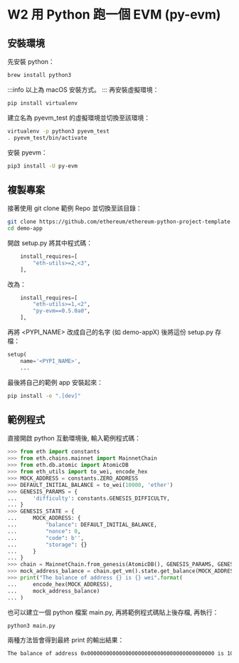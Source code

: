 # W2 用 Python 跑一個 EVM (py-evm) 

## 安裝環境

先安裝 python：
```sh
brew install python3
```
:::info
以上為 macOS 安裝方式。
:::
再安裝虛擬環境：
```sh
pip install virtualenv
```
建立名為 pyevm_test 的虛擬環境並切換至該環境：
```sh
virtualenv -p python3 pyevm_test
. pyevm_test/bin/activate
```
安裝 pyevm：
```sh
pip3 install -U py-evm
```

## 複製專案
接著使用 git clone 範例 Repo 並切換至該目錄：
```sh
git clone https://github.com/ethereum/ethereum-python-project-template.git demo-app
cd demo-app
```
開啟 setup.py 將其中程式碼：
```py
    install_requires=[
        "eth-utils>=2,<3",
    ],
```
改為：
```py
    install_requires=[
        "eth-utils>=1,<2",
        "py-evm==0.5.0a0",
    ],
```
再將 <PYPI_NAME> 改成自己的名字 (如 demo-appX) 後將這份 setup.py 存檔：
```py
setup(
    name='<PYPI_NAME>',
    ...
```
最後將自己的範例 app 安裝起來：
```sh
pip install -e ".[dev]"
```

## 範例程式
直接開啟 python 互動環境後, 輸入範例程式碼：
```py
>>> from eth import constants
>>> from eth.chains.mainnet import MainnetChain
>>> from eth.db.atomic import AtomicDB
>>> from eth_utils import to_wei, encode_hex
>>> MOCK_ADDRESS = constants.ZERO_ADDRESS
>>> DEFAULT_INITIAL_BALANCE = to_wei(10000, 'ether')
>>> GENESIS_PARAMS = {
...     'difficulty': constants.GENESIS_DIFFICULTY,
... }
>>> GENESIS_STATE = {
...     MOCK_ADDRESS: {
...         "balance": DEFAULT_INITIAL_BALANCE,
...         "nonce": 0,
...         "code": b'',
...         "storage": {}
...     }
... }
>>> chain = MainnetChain.from_genesis(AtomicDB(), GENESIS_PARAMS, GENESIS_STATE)
>>> mock_address_balance = chain.get_vm().state.get_balance(MOCK_ADDRESS)
>>> print("The balance of address {} is {} wei".format(
...     encode_hex(MOCK_ADDRESS),
...     mock_address_balance)
... )
```
也可以建立一個 python 檔案 main.py, 再將範例程式碼貼上後存檔, 再執行：
```
python3 main.py
```

兩種方法皆會得到最終 print 的輸出結果：
```sh
The balance of address 0x0000000000000000000000000000000000000000 is 10000000000000000000000 wei
```
